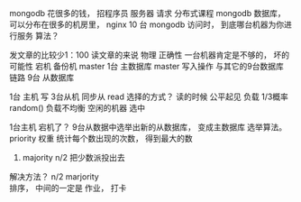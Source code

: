 mongodb 
花很多的钱， 招程序员 服务器
请求  分布式课程
mongodb 数据库， 可以分布在很多的机房里， nginx 
10 台 mongodb 
访问时， 到底哪台机器为你进行服务 
算法？  

发文章的比较少1：100  读文章的来说 
物理  正确性   一台机器肯定是不够的， 坏的可能性
宕机  备份机 master 
1台 主数据库  master 写入操作 与其它的9台数据库 链路
9台 从数据库  

1台  主机 写        3台从机  同步从
read               选择的方式？ 
读的时候            公平起见 负载 1/3概率 random() 
负载不均衡          空闲的机器 选中 

1台主机 宕机了？  9台从数据中选举出新的从数据库， 变成主数据库
选举算法。  priority  权重
统计每个数出现的次数， 得到最大的数
1. majority   n/2  把少数派投出去

解决方法？ 
n/2   marjority  
排序， 中间的一定是   作业， 打卡 